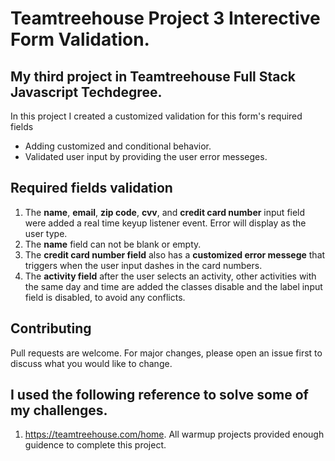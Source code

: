 # Teamtreehouse Project 3 Interective Form Validation.

## My third project in Teamtreehouse Full Stack Javascript Techdegree.

In this project I created a customized validation for this form's required fields
- Adding customized and conditional behavior.
- Validated user input by providing the user error messeges.

## Required fields validation

1. The **name**, **email**, **zip code**, **cvv**, and **credit card number** input field  were added a real time keyup listener event. Error will display as the user type.
2. The **name** field can not be blank or empty.
3. The **credit card number field** also has a **customized error messege** that triggers when the user input dashes in the card numbers.
4. The **activity field** after the user selects an activity, other activities with the same day and time are added the classes disable and the label input field is disabled, to avoid any conflicts.

## Contributing

Pull requests are welcome. For major changes, please open an issue first to
discuss what you would like to change.

## I used the following reference to solve some of my challenges.

1. https://teamtreehouse.com/home. All warmup projects provided enough guidence to complete this project.

